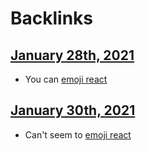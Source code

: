 
# Backlinks
## [January 28th, 2021](<January 28th, 2021.md>)
- You can [emoji react](<emoji react.md>)

## [January 30th, 2021](<January 30th, 2021.md>)
- Can't seem to [emoji react](<emoji react.md>)

